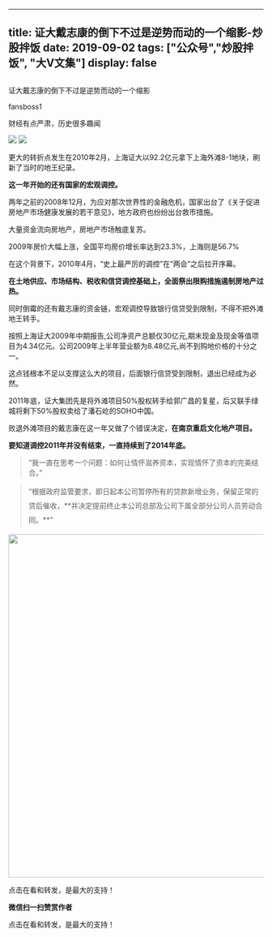 
---
title:   证大戴志康的倒下不过是逆势而动的一个缩影-炒股拌饭
date: 2019-09-02
tags: ["公众号","炒股拌饭", "大V文集"]
display: false
---


## 



证大戴志康的倒下不过是逆势而动的一个缩影




fansboss1




财经有点严肃，历史很多趣闻


<img class="rich_pages" data-ratio="0.6703296703296703" data-s="300,640" src="https://mmbiz.qpic.cn/mmbiz_png/tnE2st4Bmibbg0wiaskS0htHS3icpia3GP2SVzowNFPV08Tjickf1Z9kAuhUdtBntf8O4QqSIjvHRlSqCzt5ia6e0xwg/640?wx_fmt=png" data-type="png" data-w="910"/>

<img class="rich_pages" data-ratio="1.2" data-s="300,640" src="https://mmbiz.qpic.cn/mmbiz_png/tnE2st4Bmibbg0wiaskS0htHS3icpia3GP2SQoUtibLoszLiaIE8BAlcZa0fbnL5pkfLD6xuqaSLRgogMLvRicNiaQXTJg/640?wx_fmt=png" data-type="png" data-w="265" style=""/>

更大的转折点发生在2010年2月，上海证大以92.2亿元拿下上海外滩8-1地块，刷新了当时的地王纪录。

**这一年开始的还有国家的宏观调控。**

两年之前的2008年12月，为应对那次世界性的金融危机，国家出台了《关于促进房地产市场健康发展的若干意见》，地方政府也纷纷出台救市措施。

大量资金流向房地产，房地产市场触底复苏。

2009年房价大幅上涨，全国平均房价增长率达到23.3%，上海则是56.7%

在这个背景下，2010年4月，“史上最严厉的调控”在“两会”之后拉开序幕。

**在土地供应、市场结构、税收和信贷调控基础上，全面祭出限购措施遏制房地产过热。**

同时倒霉的还有戴志康的资金链，宏观调控导致银行信贷受到限制，不得不把外滩地王转手。

按照上海证大2009年中期报告,公司净资产总额仅30亿元,期末现金及现金等值项目为4.34亿元。公司2009年上半年营业额为8.48亿元,尚不到购地价格的十分之一。

这点钱根本不足以支撑这么大的项目，后面银行信贷受到限制，退出已经成为必然。

2011年底，证大集团先是将外滩项目50%股权转手给郭广昌的复星，后又联手绿城将剩下50%股权卖给了潘石屹的SOHO中国。

败退外滩项目的戴志康在这一年又做了个错误决定，**在南京重启文化地产项目。**

**要知道调控2011年并没有结束，一直持续到了2014年底。**

> <section class="js_blockquote_digest">“我一直在思考一个问题：如何让情怀滋养资本，实现情怀了资本的完美结合。”</section>

> <section class="js_blockquote_digest"><section style="line-height: 2em;margin-bottom: 10px;margin-top: 10px;">“根据政府监管要求，即日起本公司暂停所有的贷款新增业务，保留正常的贷后催收，**并决定提前终止本公司总部及公司下属全部分公司人员劳动合同。**”</section></section>

<img data-type="jpeg" class="" data-ratio="0.5361111111111111" data-w="1080" src="https://mmbiz.qpic.cn/mmbiz_jpg/BSbL23YpK40anhWbxpiaP1hgCWiblK2nsZy9NicVLicA3CoKzQPicomHmazY7bKwibr9Ge4j6XHGGicFDH9vH4Dh0xkag/640?wx_fmt=jpeg" style="font-size: 16px;letter-spacing: 2px;box-sizing: border-box !important;word-wrap: break-word !important;visibility: visible !important;width: 677px !important;"/>



点击在看和转发，是最大的支持！


**微信扫一扫赞赏作者**






点击在看和转发，是最大的支持！








